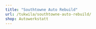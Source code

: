 ```yaml
---
title: "Southtowne Auto Rebuild"
url: /tukwila/southtowne-auto-rebuild/
shop: Autowerkstatt
---
```

